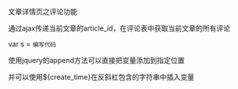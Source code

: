 文章详情页之评论功能

通过ajax传递当前文章的article_id，在评论表中获取当前文章的所有评论

var s = `编写代码`

使用jquery的append方法可以直接把变量添加到指定位置

并可以使用${create_time}在反斜杠包含的字符串中插入变量